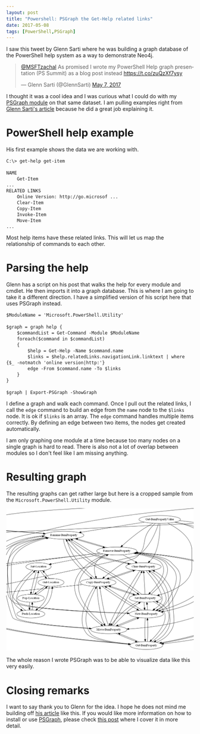 ```yaml
---
layout: post
title: "Powershell: PSGraph the Get-Help related links"
date: 2017-05-08
tags: [PowerShell,PSGraph]
---
```


I saw this tweet by Glenn Sarti where he was building a graph database of the PowerShell help system as a way to demonstrate Neo4j.

<blockquote class="twitter-tweet" data-lang="en"><p lang="en" dir="ltr"><a href="https://twitter.com/MSFTzachal">@MSFTzachal</a> As promised I wrote my PowerShell Help graph presentation (PS Summit) as a blog post instead <a href="https://t.co/zuQzXf7ysy">https://t.co/zuQzXf7ysy</a></p>&mdash; Glenn Sarti (@GlennSarti) <a href="https://twitter.com/GlennSarti/status/861081215633412096">May 7, 2017</a></blockquote>
<script async src="//platform.twitter.com/widgets.js" charset="utf-8"></script>

I thought it was a cool idea and I was curious what I could do with my [PSGraph module](https://kevinmarquette.github.io/2017-01-30-Powershell-PSGraph) on that same dataset. I am pulling examples right from [Glenn Sarti's article](http://glennsarti.github.io/blog/graph-all-the-powershell-things) because he did a great job explaining it.

# PowerShell help example
His first example shows the data we are working with.

    C:\> get-help get-item

    NAME
        Get-Item
    ...
    RELATED LINKS
        Online Version: http://go.microsof ...
        Clear-Item
        Copy-Item
        Invoke-Item
        Move-Item
    ...

Most help items have these related links. This will let us map the relationship of commands to each other.

# Parsing the help

Glenn has a script on his post that walks the help for every module and cmdlet. He then imports it into a graph database. This is where I am going to take it a different direction. I have a simplified version of his script here that uses PSGraph instead.

    $ModuleName = 'Microsoft.PowerShell.Utility'

    $graph = graph help {
        $commandList = Get-Command -Module $ModuleName
        foreach($command in $commandList)
        {
            $help = Get-Help -Name $command.name
            $links = $help.relatedLinks.navigationLink.linktext | where {$_ -notmatch 'online version|http:'}
            edge -From $command.name -To $links
        }
    } 

    $graph | Export-PSGraph -ShowGraph

I define a graph and walk each command. Once I pull out the related links, I call the `edge` command to build an edge from the `name` node to the `$links` node. It is ok if `$links` is an array. The `edge` command handles multiple items correctly. By defining an edge between two items, the nodes get created automatically.

I am only graphing one module at a time because too many nodes on a single graph is hard to read. There is also not a lot of overlap between modules so I don't feel like I am missing anything.

# Resulting graph

The resulting graphs can get rather large but here is a cropped sample from the `Microsoft.PowerShell.Utility` module.

![Basic Graph](/img/helpGraphSample.png)

The whole reason I wrote PSGraph was to be able to visualize data like this very easily.

# Closing remarks

I want to say thank you to Glenn for the idea. I hope he does not mind me building off [his article](http://glennsarti.github.io/blog/graph-all-the-powershell-things/) like this. If you would like more information on how to install or use [PSGraph](https://kevinmarquette.github.io/2017-01-30-Powershell-PSGraph), please check [this post](https://kevinmarquette.github.io/2017-01-30-Powershell-PSGraph) where I cover it in more detail.
